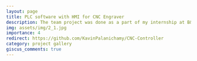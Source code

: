 ```yaml
---
layout: page
title: PLC software with HMI for CNC Engraver
description: The team project was done as a part of my internship at B&R Automation. Automation studio was used to program a PLC from B&R. The PLC was used to control a 4 axis CNC machine.
img: assets/img/2_1.jpg
importance: 4
redirect: https://github.com/KavinPalanichamy/CNC-Controller
category: project gallery
giscus_comments: true
---
```

